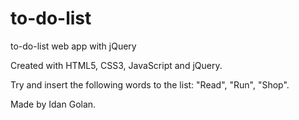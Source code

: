 # to-do-list
to-do-list web app with jQuery

Created with HTML5, CSS3, JavaScript and jQuery.

Try and insert the following words to the list: "Read", "Run", "Shop".

Made by Idan Golan.
